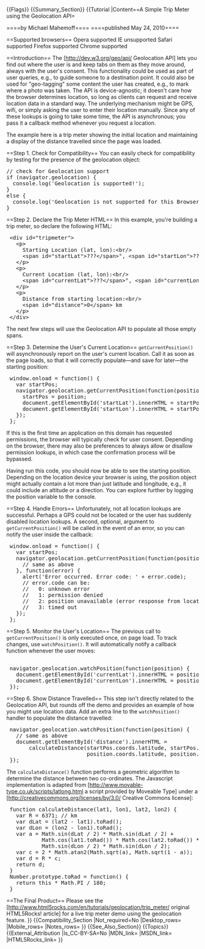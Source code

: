 {{Flags}}
{{Summary_Section}}
{{Tutorial
|Content==A Simple Trip Meter using the Geolocation API=

====by Michael Mahemoff====
====published May 24, 2010====

==Supported browsers==
<span class="browsers"> <span class="browser opera supported"> <span class="browser_name">Opera</span> <span class="support"> supported </span> </span> <span class="browser ie "> <span class="browser_name">IE</span> <span class="support"> unsupported </span> </span> <span class="browser safari supported"> <span class="browser_name">Safari</span> <span class="support"> supported </span> </span> <span class="browser ff supported"> <span class="browser_name">Firefox</span> <span class="support"> supported </span> </span> <span class="browser chrome supported"> <span class="browser_name">Chrome</span> <span class="support"> supported </span> </span> </span>

==Introduction==
The [http://dev.w3.org/geo/api/ Geolocation API] lets you find out where the user is and keep tabs on them as they move around, always with the user's consent. This functionality could be used as part of user queries, e.g., to guide someone to a destination point. It could also be used for "geo-tagging" some content the user has created, e.g., to mark where a photo was taken. The API is device-agnostic; it doesn't care how the browser determines location, so long as clients can request and receive location data in a standard way. The underlying mechanism might be GPS, wifi, or simply asking the user to enter their location manually. Since any of these lookups is going to take some time, the API is asynchronous; you pass it a callback method whenever you request a location.

The example here is a trip meter showing the initial location and maintaining a display of the distance travelled since the page was loaded.

==Step 1. Check for Compatibility==
You can easily check for compatibility by testing for the presence of the geolocation object:

<pre>
// check for Geolocation support
if (navigator.geolocation) {
  console.log('Geolocation is supported!');
}
else {
  console.log('Geolocation is not supported for this Browser/OS version yet.');
}</pre>

==Step 2. Declare the Trip Meter HTML==
In this example, you're building a trip meter, so declare the following HTML:

<pre>
 &lt;div id="tripmeter"&gt;
   &lt;p&gt;
     Starting Location (lat, lon):&lt;br/&gt;
     &lt;span id="startLat"&gt;???&lt;/span&gt;°, &lt;span id="startLon"&gt;???&lt;/span&gt;°
   &lt;/p&gt;
   &lt;p&gt;
     Current Location (lat, lon):&lt;br/&gt;
     &lt;span id="currentLat"&gt;???&lt;/span&gt;°, &lt;span id="currentLon"&gt;???&lt;/span&gt;°
   &lt;/p&gt;
   &lt;p&gt;
     Distance from starting location:&lt;br/&gt;
     &lt;span id="distance"&gt;0&lt;/span&gt; km
   &lt;/p&gt;
 &lt;/div&gt;
</pre>

The next few steps will use the Geolocation API to populate all those empty spans.

==Step 3. Determine the User's Current Location==
<code>getCurrentPosition()</code> will asynchronously report on the user's current location. Call it as soon as the page loads, so that it will correctly populate&mdash;and save for later&mdash;the starting position:

<pre>
 window.onload = function() {
   var startPos;
   navigator.geolocation.getCurrentPosition(function(position) {
     startPos = position;
     document.getElementById('startLat').innerHTML = startPos.coords.latitude;
     document.getElementById('startLon').innerHTML = startPos.coords.longitude;
   });
 };
</pre>

If this is the first time an application on this domain has requested permissions, the browser will typically check for user consent. Depending on the browser, there may also be preferences to always allow or disallow permission lookups, in which case the confirmation process will be bypassed.

Having run this code, you should now be able to see the starting position. Depending on the location device your browser is using, the position object might actually contain a lot more than just latitude and longitude, e.g., it could include an altitude or a direction. You can explore further by logging the position variable to the console.

==Step 4. Handle Errors==
Unfortunately, not all location lookups are successful. Perhaps a GPS could not be located or the user has suddenly disabled location lookups. A second, optional, argument to <code>getCurrentPosition()</code> will be called in the event of an error, so you can notify the user inside the callback:

<pre>
 window.onload = function() {
   var startPos;
   navigator.geolocation.getCurrentPosition(function(position) {
     // same as above
   }, function(error) {
     alert('Error occurred. Error code: ' + error.code);
     // error.code can be:
     //   0: unknown error
     //   1: permission denied
     //   2: position unavailable (error response from locaton provider)
     //   3: timed out
   });
 };
</pre>

==Step 5. Monitor the User's Location==
The previous call to <code>getCurrentPosition()</code> is only executed once, on page load. To track changes, use <code>watchPosition()</code>. It will automatically notify a callback function whenever the user moves:

<pre> 
 navigator.geolocation.watchPosition(function(position) {
   document.getElementById('currentLat').innerHTML = position.coords.latitude;
   document.getElementById('currentLon').innerHTML = position.coords.longitude;
 });
</pre>

==Step 6. Show Distance Travelled==
This step isn't directly related to the Geolocation API, but rounds off the demo and provides an example of how you might use location data. Add an extra line to the <code>watchPosition()</code> handler to populate the distance travelled:

<pre>
 navigator.geolocation.watchPosition(function(position) {
   // same as above
   document.getElementById('distance').innerHTML =
       calculateDistance(startPos.coords.latitude, startPos.coords.longitude,
                         position.coords.latitude, position.coords.longitude);
 });
</pre>

The <code>calculateDistance()</code> function performs a geometric algorithm to determine the distance between two co-ordinates. The Javascript implementation is adapted from [http://www.movable-type.co.uk/scripts/latlong.html a script provided by Moveable Type] under a [http://creativecommons.org/licenses/by/3.0/ Creative Commons license]<nowiki>:</nowiki>

<pre>
 function calculateDistance(lat1, lon1, lat2, lon2) {
   var R = 6371; // km
   var dLat = (lat2 - lat1).toRad();
   var dLon = (lon2 - lon1).toRad(); 
   var a = Math.sin(dLat / 2) * Math.sin(dLat / 2) +
           Math.cos(lat1.toRad()) * Math.cos(lat2.toRad()) * 
           Math.sin(dLon / 2) * Math.sin(dLon / 2); 
   var c = 2 * Math.atan2(Math.sqrt(a), Math.sqrt(1 - a)); 
   var d = R * c;
   return d;
 }
 Number.prototype.toRad = function() {
   return this * Math.PI / 180;
 }
</pre>

==The Final Product==
Please see the [http://www.html5rocks.com/en/tutorials/geolocation/trip_meter/ original HTML5Rocks! article] for a live trip meter demo using the geolocation feature.
}}
{{Compatibility_Section
|Not_required=No
|Desktop_rows=
|Mobile_rows=
|Notes_rows=
}}
{{See_Also_Section}}
{{Topics}}
{{External_Attribution
|Is_CC-BY-SA=No
|MDN_link=
|MSDN_link=
|HTML5Rocks_link=
}}